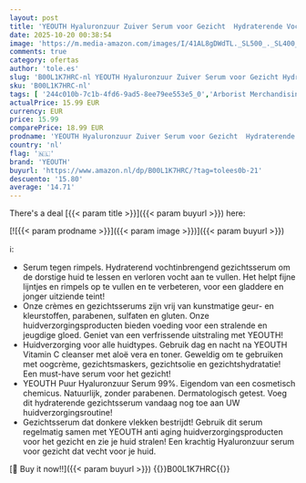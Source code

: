 ```yaml
---
layout: post
title: 'YEOUTH Hyaluronzuur Zuiver Serum voor Gezicht  Hydraterende Vochtinbrengende Serum  Huidverzorging voor Alle Huidtypes 30ml'
date: 2025-10-20 00:38:54
image: 'https://m.media-amazon.com/images/I/41AL8gDWdTL._SL500_._SL400_.jpg'
comments: true
category: ofertas
author: 'tole.es'
slug: 'B00L1K7HRC-nl YEOUTH Hyaluronzuur Zuiver Serum voor Gezicht Hydraterende...'
sku: 'B00L1K7HRC-nl'
tags: [ '244c010b-7c1b-4fd6-9ad5-8ee79ee553e5_0','Arborist Merchandising Root','Beauty','Beauty & persoonlijke verzorging','Dagverzorging gezicht','Gezichtsverzorgingsproducten','Huidverzorging','Mannelijke verzorging','Self Service','Special Features Stores','Vochtinbrengende middelen voor gezicht','yeouth','🇳🇱', ]
actualPrice: 15.99 EUR
currency: EUR
price: 15.99
comparePrice: 18.99 EUR
prodname: 'YEOUTH Hyaluronzuur Zuiver Serum voor Gezicht  Hydraterende Vochtinbrengende Serum  Huidverzorging voor Alle Huidtypes 30ml'
country: 'nl'
flag: '🇳🇱'
brand: 'YEOUTH'
buyurl: 'https://www.amazon.nl/dp/B00L1K7HRC/?tag=tolees0b-21'
descuento: '15.80'
average: '14.71'
---
```


There's a deal [{{< param title >}}]({{< param buyurl >}})  here:

[![{{< param prodname >}}]({{< param image >}})]({{< param buyurl >}})

ℹ️:

- Serum tegen rimpels. Hydraterend vochtinbrengend gezichtsserum om de dorstige huid te lessen en verloren vocht aan te vullen. Het helpt fijne lijntjes en rimpels op te vullen en te verbeteren, voor een gladdere en jonger uitziende teint!
- Onze crèmes en gezichtsserums zijn vrij van kunstmatige geur- en kleurstoffen, parabenen, sulfaten en gluten. Onze huidverzorgingsproducten bieden voeding voor een stralende en jeugdige gloed. Geniet van een verfrissende uitstraling met YEOUTH!
- Huidverzorging voor alle huidtypes. Gebruik dag en nacht na YEOUTH Vitamin C cleanser met aloë vera en toner. Geweldig om te gebruiken met oogcrème, gezichtsmaskers, gezichtsolie en gezichtshydratatie! Een must-have serum voor het gezicht!
- YEOUTH Puur Hyaluronzuur Serum 99%. Eigendom van een cosmetisch chemicus. Natuurlijk, zonder parabenen. Dermatologisch getest. Voeg dit hydraterende gezichtsserum vandaag nog toe aan UW huidverzorgingsroutine!
- Gezichtsserum dat donkere vlekken bestrijdt! Gebruik dit serum regelmatig samen met YEOUTH anti aging huidverzorgingsproducten voor het gezicht en zie je huid stralen! Een krachtig Hyaluronzuur serum voor gezicht dat vecht voor je huid.

[🛒 Buy it now!!]({{< param buyurl >}})
{{<world>}}B00L1K7HRC{{</world>}}
